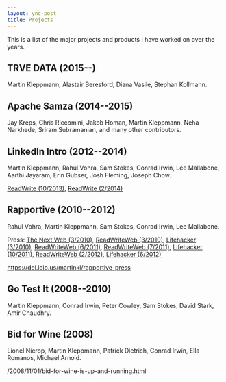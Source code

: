 ```yaml
---
layout: ync-post
title: Projects
---
```


<!-- See also: ~/dev/web.new/html/profile/index.html -->

This is a list of the major projects and products I have worked on over the years.

TRVE DATA (2015--)
------------------

Martin Kleppmann, Alastair Beresford, Diana Vasile, Stephan Kollmann.

Apache Samza (2014--2015)
-------------------------

Jay Kreps, Chris Riccomini, Jakob Homan, Martin Kleppmann, Neha Narkhede, Sriram Subramanian, and many other contributors.

LinkedIn Intro (2012--2014)
---------------------------

Martin Kleppmann, Rahul Vohra, Sam Stokes, Conrad Irwin, Lee Mallabone, Aarthi Jayaram, Erin Gubser, Josh Fleming, Joseph Chow.

[ReadWrite (10/2013)](http://readwrite.com/2013/10/23/linkedin-ipad-app-pulse-rapportive/),
[ReadWrite (2/2014)](http://readwrite.com/2014/02/07/linkedin-intro-shutdown/)

Rapportive (2010--2012)
-----------------------

Rahul Vohra, Martin Kleppmann, Sam Stokes, Conrad Irwin, Lee Mallabone.

Press:
[The Next Web (3/2010)](http://thenextweb.com/apps/2010/03/04/gmail-slick-social-crm-tool/),
[ReadWriteWeb (3/2010)](http://readwrite.com/2010/03/04/gmail_social_crm_plugin_rapportive/),
[Lifehacker (3/2010)](http://lifehacker.com/5486082/rapportive-replaces-gmail-ads-with-contact-info-is-very-cool),
[ReadWriteWeb (6/2011)](http://readwrite.com/2011/06/10/when_gmail_plug-ins_compete_users_win_rapportive_u/),
[ReadWriteWeb (7/2011)](http://readwrite.com/2011/07/15/rapportive_possibly_the_webs_best_lightweight_crm/),
[Lifehacker (10/2011)](http://lifehacker.com/5810794/use-gmail-as-a-sort-of-twitter-client-with-rapportive),
[ReadWriteWeb (2/2012)](http://readwrite.com/2012/02/07/linkedin_eats_rapportive_lets_hope_the_magic_lives/),
[Lifehacker (6/2012)](http://lifehacker.com/5916163/turn-your-email-into-the-best-social-network-youll-ever-use)

https://del.icio.us/martinkl/rapportive-press

Go Test It (2008--2010)
-----------------------

Martin Kleppmann, Conrad Irwin, Peter Cowley, Sam Stokes, David Stark, Amir Chaudhry.

Bid for Wine (2008)
-------------------

Lionel Nierop, Martin Kleppmann, Patrick Dietrich, Conrad Irwin, Ella Romanos, Michael Arnold.

/2008/11/01/bid-for-wine-is-up-and-running.html
